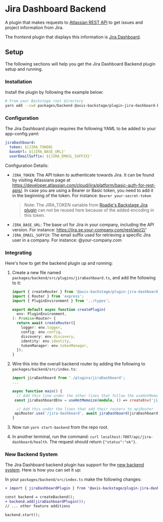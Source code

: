 # Jira Dashboard Backend

A plugin that makes requests to [Atlassian REST API](https://developer.atlassian.com/server/jira/platform/rest-apis/) to get issues and project information from Jira.

The frontend plugin that displays this information is [Jira Dashboard](https://github.com/AxisCommunications/backstage-plugins/blob/main/plugins/jira-dashboard).

## Setup

The following sections will help you get the Jira Dashboard Backend plugin setup and running.

### Installation

Install the plugin by following the example below:

```bash
# From your Backstage root directory
yarn add --cwd packages/backend @axis-backstage/plugin-jira-dashboard-backend
```

### Configuration

The Jira Dashboard plugin requires the following YAML to be added to your app-config.yaml:

```yaml
jiraDashboard:
  token: ${JIRA_TOKEN}
  baseUrl: ${JIRA_BASE_URL}'
  userEmailSuffix: ${JIRA_EMAIL_SUFFIX}'
```

Configuration Details:

- `JIRA_TOKEN`: The API token to authenticate towards Jira. It can be found by visiting Atlassians page at https://developer.atlassian.com/cloud/jira/platform/basic-auth-for-rest-apis/. In case you are using a Bearer or Basic token, you need to add it in the beginning of the token. For instance: `Bearer your-secret-token`
  > Note: The JIRA_TOKEN variable from [Roadie's Backstage Jira plugin](https://roadie.io/backstage/plugins/jira) can not be reused here because of the added encoding in this token.
- `JIRA_BASE_URL`: The base url for Jira in your company, including the API version. For instance: https://jira.se.your-company.com/rest/api/2/'
- `JIRA_EMAIL_SUFFIX`: The email suffix used for retrieving a specific Jira user in a company. For instance: @your-company.com

### Integrating

Here's how to get the backend plugin up and running:

1. Create a new file named `packages/backend/src/plugins/jiraDashboard.ts`, and add the following to it:

   ```ts
   import { createRouter } from '@axis-backstage/plugin-jira-dashboard-backend';
   import { Router } from 'express';
   import { PluginEnvironment } from '../types';

   export default async function createPlugin(
     env: PluginEnvironment,
   ): Promise<Router> {
     return await createRouter({
       logger: env.logger,
       config: env.config,
       discovery: env.discovery,
       identity: env.identity,
       tokenManager: env.tokenManager,
     });
   }
   ```

2. Wire this into the overall backend router by adding the following to `packages/backend/src/index.ts`:

   ```ts
   import jiraDashboard from './plugins/jiraDashboard';
   ...

   async function main() {
     // Add this line under the other lines that follow the useHotMemoize pattern
    const jiraDashboardEnv = useHotMemoize(module, () => createEnv('jira-dashboard'),

     // Add this under the lines that add their routers to apiRouter
    apiRouter.use('/jira-dashboard', await jiraDashboard(jiraDashboardEnv));
   }
   ```

3. Now run `yarn start-backend` from the repo root.

4. In another terminal, run the command: `curl localhost:7007/api/jira-dashboard/health`. The request should return `{"status":"ok"}`.

### New Backend System

The Jira Dashboard backend plugin has support for the [new backend system](https://backstage.io/docs/backend-system/). Here is how you can set it up:

In your `packages/backend/src/index.ts` make the following changes:

```diff
+ import { jiraDashboardPlugin } from '@axis-backstage/plugin-jira-dashboard-backend';

const backend = createBackend();
+ backend.add(jiraDashboardPlugin());
// ... other feature additions

backend.start();
```
